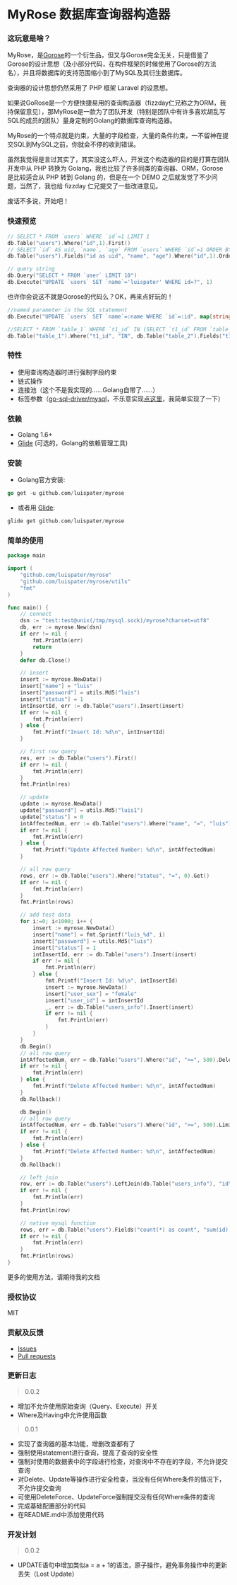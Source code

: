 # MyRose 数据库查询器构造器

### 这玩意是啥？

MyRose，是[Gorose](https://github.com/gohouse/gorose)的一个衍生品，但又与Gorose完全无关，只是借鉴了Gorose的设计思想（及小部分代码，在构件框架的时候使用了Gorose的方法名），并且将数据库的支持范围缩小到了MySQL及其衍生数据库。

查询器的设计思想仍然采用了 PHP 框架 Laravel 的设思想。

如果说GoRose是一个方便快捷易用的查询构造器（fizzday仁兄称之为ORM，我持保留意见），那MyRose是一款为了团队开发（特别是团队中有许多喜欢胡乱写SQL的成员的团队）量身定制的Golang的数据库查询构造器。

MyRose的一个特点就是约束，大量的字段检查，大量的条件约束，一不留神在提交SQL到MySQL之前，你就会不停的收到错误。

虽然我觉得是言过其实了，其实没这么吓人，开发这个构造器的目的是打算在团队开发中从 PHP 转换为 Golang，我也比较了许多同类的查询器、ORM，Gorose 是比较适合从 PHP 转到 Golang 的，但是在一个 DEMO 之后就发觉了不少问题，当然了，我也给 fizzday 仁兄提交了一些改进意见。

废话不多说，开始吧！

### 快速预览

```go
// SELECT * FROM `users` WHERE `id`=1 LIMIT 1
db.Table("users").Where("id",1).First()
// SELECT `id` AS uid, `name`, `age` FROM `users` WHERE `id`=1 ORDER BY `id` DESC, `name` ASC LIMIT 10
db.Table("users").Fields("id as uid", "name", "age").Where("id",1).Order("id", "desc").Order("name").Limit(10).Get()

// query string
db.Query("SELECT * FROM `user` LIMIT 10")
db.Execute("UPDATE `users` SET `name`='luispater' WHERE id=?", 1)
```

也许你会说这不就是Gorose的代码么？OK，再来点好玩的！
```go
//named parameter in the SQL statement 
db.Execute("UPDATE `users` SET `name`=:name WHERE `id`=:id", map[string]interface{}{"name":"luispater", "id":3})

//SELECT * FROM `table_1` WHERE `t1_id` IN (SELECT `t1_id` FROM `table_2` WHERE `t2_id` IN (1, 2))
db.Table("table_1").Where("t1_id", "IN", db.Table("table_2").Fields("t1_id").Where("t2_id", "IN", []int{1, 2}))
```

### 特性

- 使用查询构造器时进行强制字段约束
- 链式操作
- 连接池（这个不是我实现的……Golang自带了……）
- 标签参数（[go-sql-driver/mysql](https://github.com/go-sql-driver/mysql)，不乐意实现[点这里](https://github.com/go-sql-driver/mysql/issues/561)，我简单实现了一下）


### 依赖

- Golang 1.6+
- [Glide](https://glide.sh) (可选的，Golang的依赖管理工具)

### 安装

- Golang官方安装:  
```go
go get -u github.com/luispater/myrose
```
- 或者用 [Glide](https://glide.sh):  
```go
glide get github.com/luispater/myrose
```

### 简单的使用
```go
package main

import (
	"github.com/luispater/myrose"
	"github.com/luispater/myrose/utils"
	"fmt"
)

func main() {
	// connect
	dsn := "test:test@unix(/tmp/mysql.sock)/myrose?charset=utf8"
	db, err := myrose.New(dsn)
	if err != nil {
		fmt.Println(err)
		return
	}
	defer db.Close()

	// insert
	insert := myrose.NewData()
	insert["name"] = "luis"
	insert["password"] = utils.Md5("luis")
	insert["status"] = 1
	intInsertId, err := db.Table("users").Insert(insert)
	if err != nil {
		fmt.Println(err)
	} else {
		fmt.Printf("Insert Id: %d\n", intInsertId)
	}

	// first row query
	res, err := db.Table("users").First()
	if err != nil {
		fmt.Println(err)
	}
	fmt.Println(res)

	// update
	update := myrose.NewData()
	update["password"] = utils.Md5("luis1")
	update["status"] = 0
	intAffectedNum, err := db.Table("users").Where("name", "=", "luis").Update(update)
	if err != nil {
		fmt.Println(err)
	} else {
		fmt.Printf("Update Affected Number: %d\n", intAffectedNum)
	}

	// all row query
	rows, err := db.Table("users").Where("status", "=", 0).Get()
	if err != nil {
		fmt.Println(err)
	}
	fmt.Println(rows)

	// add test data
	for i:=0; i<1000; i++ {
		insert := myrose.NewData()
		insert["name"] = fmt.Sprintf("luis_%d", i)
		insert["password"] = utils.Md5("luis")
		insert["status"] = 1
		intInsertId, err := db.Table("users").Insert(insert)
		if err != nil {
			fmt.Println(err)
		} else {
			fmt.Printf("Insert Id: %d\n", intInsertId)
			insert := myrose.NewData()
			insert["user_sex"] = "female"
			insert["user_id"] = intInsertId
			_, err := db.Table("users_info").Insert(insert)
			if err != nil {
				fmt.Println(err)
			}
		}
	}
	db.Begin()
	// all row query
	intAffectedNum, err = db.Table("users").Where("id", ">=", 500).Delete()
	if err != nil {
		fmt.Println(err)
	} else {
		fmt.Printf("Delete Affected Number: %d\n", intAffectedNum)
	}
	db.Rollback()

	db.Begin()
	// all row query
	intAffectedNum, err = db.Table("users").Where("id", ">=", 500).Limit(50).Delete()
	if err != nil {
		fmt.Println(err)
	} else {
		fmt.Printf("Delete Affected Number: %d\n", intAffectedNum)
	}
	db.Rollback()

	// left join
	row, err := db.Table("users").LeftJoin(db.Table("users_info"), "id", "user_id").Where("id", "=", 101).First()
	if err != nil {
		fmt.Println(err)
	}
	fmt.Println(row)

	// native mysql function
	rows, err = db.Table("users").Fields("count(*) as count", "sum(id) as sum").Group("password").Having("sum", ">", 1).Get()
	if err != nil {
		fmt.Println(err)
	}
	fmt.Println(rows)
}
```
更多的使用方法，请期待我的文档

### 授权协议

MIT

### 贡献及反馈

- [Issues](https://github.com/luispater/myrose/issues)
- [Pull requests](https://github.com/luispater/myrose/pulls)

### 更新日志

> 0.0.2

- 增加不允许使用原始查询（Query、Execute）开关
- Where及Having中允许使用函数

> 0.0.1

- 实现了查询器的基本功能，增删改查都有了
- 强制使用statement进行查询，提高了查询的安全性
- 强制对使用的数据表中的字段进行检查，对查询中不存在的字段，不允许提交查询
- 对Delete、Update等操作进行安全检查，当没有任何Where条件的情况下，不允许提交查询
- 可使用DeleteForce、UpdateForce强制提交没有任何Where条件的查询
- 完成基础配置部分的代码
- 在README.md中添加使用代码

### 开发计划

> 0.0.2

- UPDATE语句中增加类似a = a + 1的语法，原子操作，避免事务操作中的更新丢失（Lost Update）
